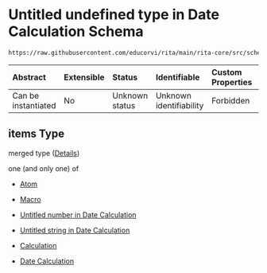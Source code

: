# Untitled undefined type in Date Calculation Schema

```txt
https://raw.githubusercontent.com/educorvi/rita/main/rita-core/src/schema/dateCalculation.json#/properties/arguments/items
```



| Abstract            | Extensible | Status         | Identifiable            | Custom Properties | Additional Properties | Access Restrictions | Defined In                                                                             |
| :------------------ | :--------- | :------------- | :---------------------- | :---------------- | :-------------------- | :------------------ | :------------------------------------------------------------------------------------- |
| Can be instantiated | No         | Unknown status | Unknown identifiability | Forbidden         | Allowed               | none                | [dateCalculation.json\*](../../src/schema/dateCalculation.json "open original schema") |

## items Type

merged type ([Details](datecalculation-properties-arguments-items.md))

one (and only one) of

*   [Atom](atom.md "check type definition")

*   [Macro](macro.md "check type definition")

*   [Untitled number in Date Calculation](datecalculation-properties-arguments-items-oneof-2.md "check type definition")

*   [Untitled string in Date Calculation](datecalculation-properties-arguments-items-oneof-3.md "check type definition")

*   [Calculation](calculation.md "check type definition")

*   [Date Calculation](datecalculation.md "check type definition")
